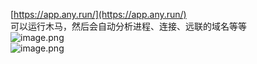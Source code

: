 [https://app.any.run/](https://app.any.run/)<br />可以运行木马，然后会自动分析进程、连接、远联的域名等等<br />![image.png](https://cdn.nlark.com/yuque/0/2022/png/1345801/1661484533978-7c40f918-009e-4a66-a545-e19763372968.png#clientId=u9bd21bcc-5e7a-4&from=paste&height=785&id=u86419d47&originHeight=981&originWidth=1920&originalType=binary&ratio=1&rotation=0&showTitle=false&size=745202&status=done&style=none&taskId=u25d1c09f-b163-40d7-aede-4d759b224a5&title=&width=1536)<br />![image.png](https://cdn.nlark.com/yuque/0/2022/png/1345801/1661484297291-aaa85aec-288c-485d-8c84-bf34f8d4b102.png#clientId=u9bd21bcc-5e7a-4&from=paste&height=789&id=ud80bf648&originHeight=986&originWidth=1920&originalType=binary&ratio=1&rotation=0&showTitle=false&size=305575&status=done&style=none&taskId=uef35ee3d-6d8d-4421-9001-1da263bab32&title=&width=1536)

